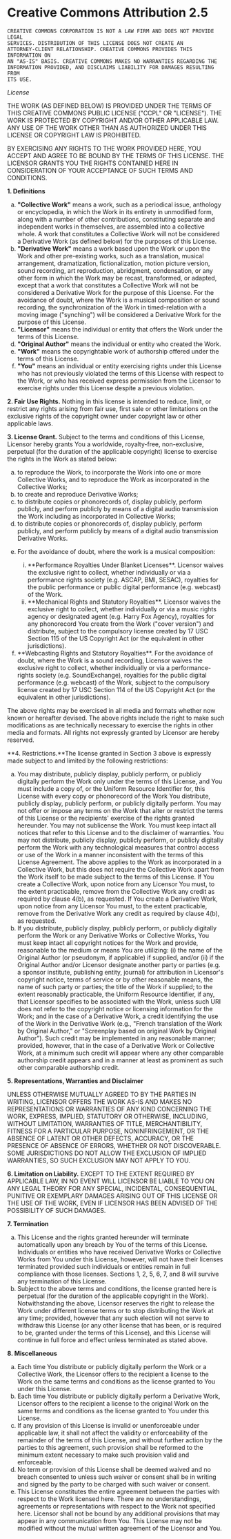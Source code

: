 

Creative Commons Attribution 2.5
====

    CREATIVE COMMONS CORPORATION IS NOT A LAW FIRM AND DOES NOT PROVIDE LEGAL
    SERVICES. DISTRIBUTION OF THIS LICENSE DOES NOT CREATE AN
    ATTORNEY-CLIENT RELATIONSHIP. CREATIVE COMMONS PROVIDES THIS INFORMATION ON
    AN "AS-IS" BASIS. CREATIVE COMMONS MAKES NO WARRANTIES REGARDING THE
    INFORMATION PROVIDED, AND DISCLAIMS LIABILITY FOR DAMAGES RESULTING FROM
    ITS USE.


*License*

THE WORK (AS DEFINED BELOW) IS PROVIDED UNDER THE TERMS OF THIS CREATIVE COMMONS PUBLIC LICENSE ("CCPL" OR "LICENSE"). THE WORK IS PROTECTED BY COPYRIGHT AND/OR OTHER APPLICABLE LAW. ANY USE OF THE WORK OTHER THAN AS AUTHORIZED UNDER THIS LICENSE OR COPYRIGHT LAW IS PROHIBITED.

BY EXERCISING ANY RIGHTS TO THE WORK PROVIDED HERE, YOU ACCEPT AND AGREE TO BE BOUND BY THE TERMS OF THIS LICENSE. THE LICENSOR GRANTS YOU THE RIGHTS CONTAINED HERE IN CONSIDERATION OF YOUR ACCEPTANCE OF SUCH TERMS AND CONDITIONS.


**1. Definitions**

<ol type="a">
<li>
<strong>"Collective Work"</strong> means a work, such as a periodical issue, anthology or encyclopedia, in which the Work in its entirety in unmodified form, along with a number of other contributions, constituting separate and independent works in themselves, are assembled into a collective whole. A work that constitutes a Collective Work will not be considered a Derivative Work (as defined below) for the purposes of this License.
</li>

<li>
<strong>"Derivative Work"</strong> means a work based upon the Work or upon the Work and other pre-existing works, such as a translation, musical arrangement, dramatization, fictionalization, motion picture version, sound recording, art reproduction, abridgment, condensation, or any other form in which the Work may be recast, transformed, or adapted, except that a work that constitutes a Collective Work will not be considered a Derivative Work for the purpose of this License. For the avoidance of doubt, where the Work is a musical composition or sound recording, the synchronization of the Work in timed-relation with a moving image ("synching") will be considered a Derivative Work for the purpose of this License.</li>

<li>
<strong>"Licensor"</strong> means the individual or entity that offers the Work under the terms of this License.
</li>

<li>
<strong>"Original Author"</strong> means the individual or entity who created the Work.
</li>

<li>
<strong>"Work"</strong> means the copyrightable work of authorship offered under the terms of this License.
</li>

<li>
<strong>"You"</strong> means an individual or entity exercising rights under this License who has not previously violated the terms of this License with respect to the Work, or who has received express permission from the Licensor to exercise rights under this License despite a previous violation.
</li>
</ol>

**2. Fair Use Rights.** Nothing in this license is intended to reduce, limit, or restrict any rights arising from fair use, first sale or other limitations on the exclusive rights of the copyright owner under copyright law or other applicable laws. </p>


**3. License Grant.** Subject to the terms and conditions of this License, Licensor hereby grants You a worldwide, royalty-free, non-exclusive, perpetual (for the duration of the applicable copyright) license to exercise the rights in the Work as stated below: </p>


<ol type="a">
<li>
to reproduce the Work, to incorporate the Work into one or more Collective Works, and to reproduce the Work as incorporated in the Collective Works;
</li>

<li>
to create and reproduce Derivative Works;
</li>

<li>
to distribute copies or phonorecords of, display publicly, perform publicly, and perform publicly by means of a digital audio transmission the Work including as incorporated in Collective Works;

</li>

<li>
to distribute copies or phonorecords of, display publicly, perform publicly, and perform publicly by means of a digital audio transmission Derivative Works.
</li>

<li><p>For the avoidance of doubt, where the work is a musical composition:</p>

<ol type="i">
<li>**Performance Royalties Under Blanket Licenses**. Licensor waives the exclusive right to collect, whether individually or via a performance rights society (e.g. ASCAP, BMI, SESAC), royalties for the public performance or public digital performance (e.g. webcast) of the Work.</li>

<li>**Mechanical Rights and Statutory Royalties**. Licensor waives the exclusive right to collect, whether individually or via a music rights agency or designated agent (e.g. Harry Fox Agency), royalties for any phonorecord You create from the Work ("cover version") and distribute, subject to the compulsory license created by 17 USC Section 115 of the US Copyright Act (or the equivalent in other jurisdictions).</li></ol></li>

<li>**Webcasting Rights and Statutory Royalties**. For the avoidance of doubt, where the Work is a sound recording, Licensor waives the exclusive right to collect, whether individually or via a performance-rights society (e.g. SoundExchange), royalties for the public digital performance (e.g. webcast) of the Work, subject to the compulsory license created by 17 USC Section 114 of the US Copyright Act (or the equivalent in other jurisdictions).</li>

</ol>


<p>The above rights may be exercised in all media and formats whether now known or hereafter devised. The above rights include the right to make such modifications as are technically necessary to exercise the rights in other media and formats. All rights not expressly granted by Licensor are hereby reserved.</p>

**4. Restrictions.**The license granted in Section 3 above is expressly made subject to and limited by the following restrictions: </p>


<ol type="a">
<li>
You may distribute, publicly display, publicly perform, or publicly digitally perform the Work only under the terms of this License, and You must include a copy of, or the Uniform Resource Identifier for, this License with every copy or phonorecord of the Work You distribute, publicly display, publicly perform, or publicly digitally perform. You may not offer or impose any terms on the Work that alter or restrict the terms of this License or the recipients' exercise of the rights granted hereunder. You may not sublicense the Work. You must keep intact all notices that refer to this License and to the disclaimer of warranties. You may not distribute, publicly display, publicly perform, or publicly digitally perform the Work with any technological measures that control access or use of the Work in a manner inconsistent with the terms of this License Agreement. The above applies to the Work as incorporated in a Collective Work, but this does not require the Collective Work apart from the Work itself to be made subject to the terms of this License. If You create a Collective Work, upon notice from any Licensor You must, to the extent practicable, remove from the Collective Work any credit as required by clause 4(b), as requested. If You create a Derivative Work, upon notice from any Licensor You must, to the extent practicable, remove from the Derivative Work any credit as required by clause 4(b), as requested.
</li>


<li>
If you distribute, publicly display, publicly perform, or publicly digitally perform the Work or any Derivative Works or Collective Works, You must keep intact all copyright notices for the Work and provide, reasonable to the medium or means You are utilizing: (i) the name of the Original Author (or pseudonym, if applicable) if supplied, and/or (ii) if the Original Author and/or Licensor designate another party or parties (e.g. a sponsor institute, publishing entity, journal) for attribution in Licensor's copyright notice, terms of service or by other reasonable means, the name of such party or parties; the title of the Work if supplied; to the extent reasonably practicable, the Uniform Resource Identifier, if any, that Licensor specifies to be associated with the Work, unless such URI does not refer to the copyright notice or licensing information for the Work; and in the case of a Derivative Work, a credit identifying the use of the Work in the Derivative Work (e.g., "French translation of the Work by Original Author," or "Screenplay based on original Work by Original Author"). Such credit may be implemented in any reasonable manner; provided, however, that in the case of a Derivative Work or Collective Work, at a minimum such credit will appear where any other comparable authorship credit appears and in a manner at least as prominent as such other comparable authorship credit.
</li>

</ol>

**5. Representations, Warranties and Disclaimer**</p>

<p>UNLESS OTHERWISE MUTUALLY AGREED TO BY THE PARTIES IN WRITING, LICENSOR OFFERS THE WORK AS-IS AND MAKES NO REPRESENTATIONS OR WARRANTIES OF ANY KIND CONCERNING THE WORK, EXPRESS, IMPLIED, STATUTORY OR OTHERWISE, INCLUDING, WITHOUT LIMITATION, WARRANTIES OF TITLE, MERCHANTIBILITY, FITNESS FOR A PARTICULAR PURPOSE, NONINFRINGEMENT, OR THE ABSENCE OF LATENT OR OTHER DEFECTS, ACCURACY, OR THE PRESENCE OF ABSENCE OF ERRORS, WHETHER OR NOT DISCOVERABLE. SOME JURISDICTIONS DO NOT ALLOW THE EXCLUSION OF IMPLIED WARRANTIES, SO SUCH EXCLUSION MAY NOT APPLY TO YOU.</p>


**6. Limitation on Liability.** EXCEPT TO THE EXTENT REQUIRED BY APPLICABLE LAW, IN NO EVENT WILL LICENSOR BE LIABLE TO YOU ON ANY LEGAL THEORY FOR ANY SPECIAL, INCIDENTAL, CONSEQUENTIAL, PUNITIVE OR EXEMPLARY DAMAGES ARISING OUT OF THIS LICENSE OR THE USE OF THE WORK, EVEN IF LICENSOR HAS BEEN ADVISED OF THE POSSIBILITY OF SUCH DAMAGES. </p>

**7. Termination**

<ol type="a">

<li>
This License and the rights granted hereunder will terminate automatically upon any breach by You of the terms of this License. Individuals or entities who have received Derivative Works or Collective Works from You under this License, however, will not have their licenses terminated provided such individuals or entities remain in full compliance with those licenses. Sections 1, 2, 5, 6, 7, and 8 will survive any termination of this License.
</li>

<li>
Subject to the above terms and conditions, the license granted here is perpetual (for the duration of the applicable copyright in the Work). Notwithstanding the above, Licensor reserves the right to release the Work under different license terms or to stop distributing the Work at any time; provided, however that any such election will not serve to withdraw this License (or any other license that has been, or is required to be, granted under the terms of this License), and this License will continue in full force and effect unless terminated as stated above.
</li>
</ol>

**8. Miscellaneous**

<ol type="a">
<li>
Each time You distribute or publicly digitally perform the Work or a Collective Work, the Licensor offers to the recipient a license to the Work on the same terms and conditions as the license granted to You under this License.
</li>

<li>
Each time You distribute or publicly digitally perform a Derivative Work, Licensor offers to the recipient a license to the original Work on the same terms and conditions as the license granted to You under this License.
</li>

<li>
If any provision of this License is invalid or unenforceable under applicable law, it shall not affect the validity or enforceability of the remainder of the terms of this License, and without further action by the parties to this agreement, such provision shall be reformed to the minimum extent necessary to make such provision valid and enforceable.
</li>

<li>
No term or provision of this License shall be deemed waived and no breach consented to unless such waiver or consent shall be in writing and signed by the party to be charged with such waiver or consent.
</li>

<li>
This License constitutes the entire agreement between the parties with respect to the Work licensed here. There are no understandings, agreements or representations with respect to the Work not specified here. Licensor shall not be bound by any additional provisions that may appear in any communication from You. This License may not be modified without the mutual written agreement of the Licensor and You.
</li>
</ol>